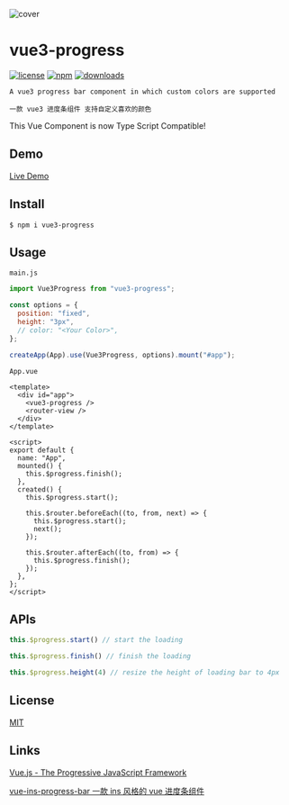 ![cover](https://user-images.githubusercontent.com/11075892/98070512-4b2e7780-1e9c-11eb-885f-b13c91cee889.png)

# vue3-progress

[![license](https://img.shields.io/npm/l/vue3-progress?color=%2351bff4)](https://revolunet.mit-license.org/) [![npm](https://img.shields.io/npm/v/vue3-progress?color=%2333efc7)](https://www.npmjs.com/package/vue3-progress) [![downloads](https://img.shields.io/npm/dm/vue3-progress?color=%23ad43a7)](https://www.npmjs.com/package/vue3-progress)

`A vue3 progress bar component in which custom colors are supported`

`一款 vue3 进度条组件 支持自定义喜欢的颜色`

This Vue Component is now Type Script Compatible!

## Demo

[Live Demo](https://vue3-progress.netlify.app/)

## Install

```shell
$ npm i vue3-progress
```

## Usage

`main.js`

```js
import Vue3Progress from "vue3-progress";

const options = {
  position: "fixed",
  height: "3px",
  // color: "<Your Color>",
};

createApp(App).use(Vue3Progress, options).mount("#app");
```

`App.vue`

```vue
<template>
  <div id="app">
    <vue3-progress />
    <router-view />
  </div>
</template>

<script>
export default {
  name: "App",
  mounted() {
    this.$progress.finish();
  },
  created() {
    this.$progress.start();

    this.$router.beforeEach((to, from, next) => {
      this.$progress.start();
      next();
    });

    this.$router.afterEach((to, from) => {
      this.$progress.finish();
    });
  },
};
</script>
```

## APIs

```JavaScript
this.$progress.start() // start the loading
```

```JavaScript
this.$progress.finish() // finish the loading
```

```JavaScript
this.$progress.height(4) // resize the height of loading bar to 4px
```

## License

[MIT](https://opensource.org/licenses/MIT)

## Links

[Vue.js - The Progressive JavaScript Framework](https://vuejs.org/)

[vue-ins-progress-bar 一款 ins 风格的 vue 进度条组件](https://github.com/meloalright/vue-ins-progress-bar)
